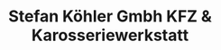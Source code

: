 ---
title: "Stefan Köhler Gmbh KFZ & Karosseriewerkstatt"
url: /bietigheim-bissingen/stefan-koehler-gmbh-kfz-und-karosseriewerkstatt/
shop: Autowerkstatt
---